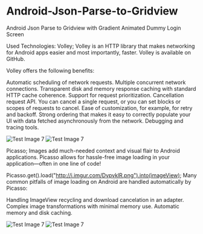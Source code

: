 # Android-Json-Parse-to-Gridview
Android Json Parse to Gridview with Gradient Animated Dummy Login Screen

Used Technologies:
Volley; 
Volley is an HTTP library that makes networking for Android apps easier and most importantly, faster. Volley is available on GitHub.

Volley offers the following benefits:

Automatic scheduling of network requests.
Multiple concurrent network connections.
Transparent disk and memory response caching with standard HTTP cache coherence.
Support for request prioritization.
Cancellation request API. You can cancel a single request, or you can set blocks or scopes of requests to cancel.
Ease of customization, for example, for retry and backoff.
Strong ordering that makes it easy to correctly populate your UI with data fetched asynchronously from the network.
Debugging and tracing tools.

![Test Image 7](https://github.com/sinansa91/Android-Json-Parse-to-Gridview/blob/master/images/1.PNG?raw=true) 
![Test Image 7](https://github.com/sinansa91/Android-Json-Parse-to-Gridview/blob/master/images/2.PNG?raw=true)

Picasso;
Images add much-needed context and visual flair to Android applications. Picasso allows for hassle-free image loading in your application—often in one line of code!

Picasso.get().load("http://i.imgur.com/DvpvklR.png").into(imageView);
Many common pitfalls of image loading on Android are handled automatically by Picasso:

Handling ImageView recycling and download cancelation in an adapter.
Complex image transformations with minimal memory use.
Automatic memory and disk caching.


![Test Image 7](https://github.com/sinansa91/Android-Json-Parse-to-Gridview/blob/master/images/3.PNG?raw=true) 
![Test Image 7](https://github.com/sinansa91/Android-Json-Parse-to-Gridview/blob/master/images/4.PNG?raw=true)


